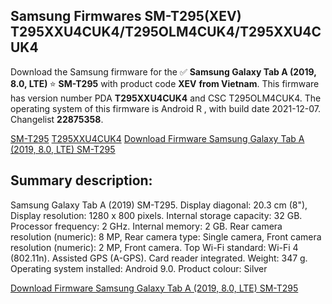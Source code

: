<h2>Samsung Firmwares SM-T295(XEV) T295XXU4CUK4/T295OLM4CUK4/T295XXU4CUK4</h2>
Download the Samsung firmware for the ✅ <strong>Samsung Galaxy Tab A (2019, 8.0, LTE) </strong> ⭐ <strong>SM-T295</strong> with product code <strong>XEV</strong> <strong> from Vietnam</strong>. This firmware has version number PDA <strong>T295XXU4CUK4</strong> and CSC T295OLM4CUK4. The operating system of this firmware is Android R , with build date 2021-12-07. Changelist <strong>22875358</strong>.


[SM-T295](https://samfirm.shop/samsung/model/SM-T295)
[T295XXU4CUK4](https://samfirm.shop/samsung/pda/T295XXU4CUK4)
[Download Firmware Samsung Galaxy Tab A (2019, 8.0, LTE) SM-T295](https://samfirm.shop/samsung/firmware/481182)
<h2>Summary description:</h2>
<p>Samsung Galaxy Tab A (2019) SM-T295. Display diagonal: 20.3 cm (8"), Display resolution: 1280 x 800 pixels. Internal storage capacity: 32 GB. Processor frequency: 2 GHz. Internal memory: 2 GB. Rear camera resolution (numeric): 8 MP, Rear camera type: Single camera, Front camera resolution (numeric): 2 MP, Front camera. Top Wi-Fi standard: Wi-Fi 4 (802.11n). Assisted GPS (A-GPS). Card reader integrated. Weight: 347 g. Operating system installed: Android 9.0. Product colour: Silver</p>


[Download Firmware Samsung Galaxy Tab A (2019, 8.0, LTE) SM-T295](https://samfirm.shop/samsung/firmware/481182)
